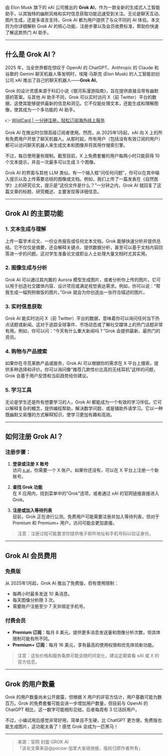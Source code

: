 由 Elon Musk 旗下的 xAI 公司推出的 **Grok AI**，作为一款全新的生成式人工智能助手，以其独特的幽默风格和实时信息获取功能迅速受到关注。无论是聊天互动、图片生成，还是多语言支持，Grok AI 都为用户提供了与众不同的 AI 体验。本文将为你详细解析 Grok AI 的核心功能、注册步骤以及会员收费标准，帮助你快速了解这款热门 AI 助手。

---

## 什么是 Grok AI？

2025 年，当全世界都在惊叹于 OpenAI 的 ChatGPT、Anthropic 的 Claude 和谷歌的 Gemini 聊天机器人等发明时，埃隆·马斯克 (Elon Musk) 的人工智能初创公司 xAI 推出了自己的聊天机器人——**Grok AI**。

Grok 的设计灵感来源于科幻小说《银河系漫游指南》，旨在提供直接且带有幽默感的答案。与其他 AI 助手不同，Grok 可以实时访问 X（前 Twitter）平台的数据，这使其能够提供最新的信息和洞见。它不仅能处理文本，还能生成和理解图像，使其成为一个多功能的 AI 助手。

👉 [WildCard | 一分钟注册，轻松订阅海外线上服务](https://bit.ly/bewildcard)

Grok AI 在推出时仅限高级订阅者使用。然而，从 2025年1月起，xAI 向 X 上的所有免费用户开放了聊天机器人。从那时起，所有用户（包括没有有效订阅的用户）都可以访问聊天机器人来生成文本和图像并将其用作搜索引擎。

不过，每日使用量有限制。截至目前，X 上免费套餐的用户每两小时只能获得 10 个文本提示，并且一次最多可以生成 3 个图像。

Grok AI 的界面与其他 LLM 类似。有一个输入框“问任何问题”，你可以在其中输入提示以及上传需要总结的图像或文档。例如，我们上传了一篇发表在《自然医学》上的研究论文，提示是“这份文件是什么？”一分钟之内，Grok AI 就回复了这篇文章的标题、研究概述、主要发现等详细信息。

---

## Grok AI 的主要功能

### 1. 文本生成与理解

上传一篇学术论文、一份业务报告或任何文本文档，Grok 能够快速分析并提供总结。它不仅仅是摘要，还会解释关键点、提供数据分析，甚至可以基于文档内容回答进一步的问题。这对学生准备论文或职业人士处理大量文档时尤其实用。

### 2. 图像生成与分析

Grok AI 可以通过其内置的 Aurora 模型生成图片，或者分析你上传的图片。它可以用于创造社交媒体内容、设计项目或满足视觉表达需求。例如，你可以说：“帮我生成一幅狗狗做饭的图片。”Grok 就会为你创造出一张符合描述的图片。

### 3. 实时信息获取

Grok AI 能实时访问 X（前 Twitter）平台的数据，意味着你可以询问任何当下热点话题或新闻。这对于追踪全球事件、市场动态或了解社交媒体上的热门话题非常有用。例如，你可以问：“今天有什么重大新闻吗？”Grok 会提供最新、最热门的资讯。

### 4. 购物与产品搜索

如果你在寻觅某款产品或服务，Grok AI 可以根据你的需求在 X 平台上搜索，提供多种选择和评价。你可以询问像“推荐几款性价比高的无线耳机”这样的问题，Grok 会基于用户反馈和当前趋势给你建议。

### 5. 学习工具

无论是学生还是所有想要学习的人，Grok AI 都能成为一个有效的学习伴侣。它可以解释复杂的概念，提供编程帮助，解决数学问题，或是辅助外语学习。它以一种既幽默又易懂的方式解释知识，使学习更加有趣和高效。

---

## 如何注册 Grok AI？

### 注册步骤：

1. **登录或注册 X 账号**  
   访问 [x.ai](https://bit.ly/bewildcard)，你需要一个 X 账户。如果你还没有，可以在 X 平台上注册一个新账号。

2. **查找 Grok 功能**  
   在 X 应用内，找到菜单中的“Grok”选项，或者通过 xAI 的官网链接直接进入 Grok。

3. **注册或加入等待列表**  
   目前，Grok 正在进行公测。免费用户可能需要注册并加入等待列表，但对于 Premium 和 Premium+ 用户，访问可能会更加直接。

> 注意：注册过程可能要求你提供电子邮件地址和手机号码以验证身份。

---

## Grok AI 会员费用

### 免费版

从 2025年1月起，Grok AI 推出了免费版，但有使用限制：

- 每两小时最多发送 10 条消息。
- 每天图像分析限 3 次。
- 需要账户注册至少 7 天并绑定手机号。

### 付费会员

- **Premium 订阅**：每月 8 美元，提供更多消息发送量和图像分析次数，但具体限制可能有所不同。  
- **Premium+ 订阅**：每月 16 美元，享有最高的使用权限和优先体验新功能。

> 注意：这些价格和服务条款可能会随时间变化，建议定期查看 xAI 或 X 的官方信息。

---

## Grok 的用户数量

Grok 的用户数量尚未公开披露，但根据 X 用户的非官方估计，用户基数可能为数百万。Grok 的免费套餐可能会进一步增加用户数量，但目前与 OpenAI 的 ChatGPT 相比，这一数字可能相形见绌，后者每周有 3 亿活跃用户。

不过，小编试用后感觉非常好用，简单且不生硬，比 ChatGPT 更方便。免费版也能生成图片，这功能太香了！感觉 Grok 会成为一匹黑马！

---

> 来源：官网 封面 GROK AI  
> 「该长文章来自@pocow-加拿大省钱快报，版权归原作者所有」